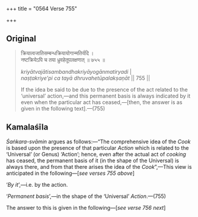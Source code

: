 +++
title = "0564 Verse 755"

+++
## Original 
>
> क्रियात्वजातिसम्बन्धक्रियायोगान्मतिर्यदि ।  
> नष्टक्रियेऽपि च तया ध्रुवहेतूपलक्षणात् ॥ ७५५ ॥ 
>
> *kriyātvajātisambandhakriyāyogānmatiryadi* \|  
> *naṣṭakriye'pi ca tayā dhruvahetūpalakṣaṇāt* \|\| 755 \|\| 
>
> If the idea be said to be due to the presence of the act related to the ‘universal’ action,—and this permanent basis is always indicated by it even when the particular act has ceased,—[then, the answer is as given in the following text].—(755)



## Kamalaśīla

*Śaṅkara-svāmin* argues as follows:—“The comprehensive idea of the *Cook* is based upon the presence of that particular *Action* which is related to the ‘Universal’ (or Genus) ‘Action’; hence, even after the actual act of *cooking* has ceased, the permanent basis of it (in the shape of the Universal) is always there, and from that there arises the idea of the *Cook*”,—This view is anticipated in the following—[*see verses 755 above*]

‘*By it*’,—i.e. by the action.

‘*Permanent basis*’,—in the shape of the ‘Universal’ *Action*.—(755)

The answer to this is given in the following—[*see verse 756 next*]


